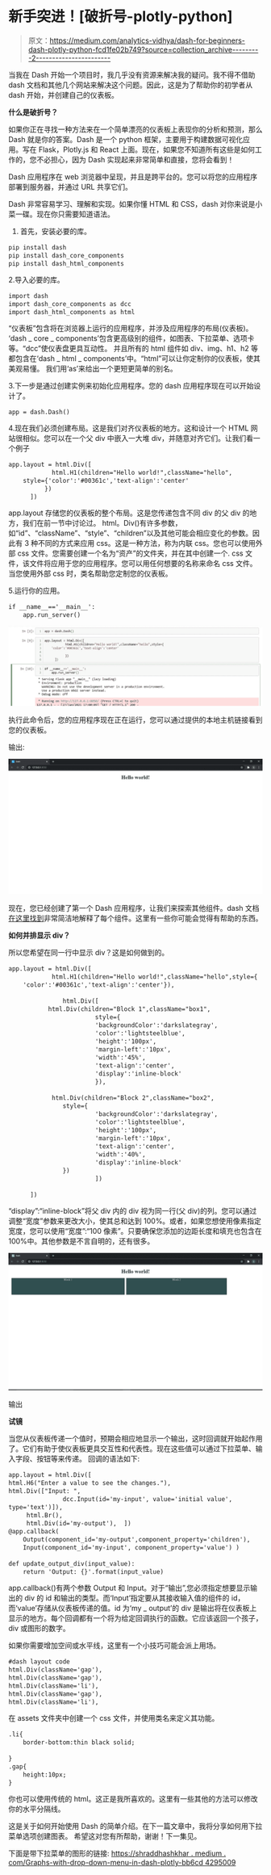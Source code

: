 # 新手突进！[破折号-plotly-python]

> 原文：<https://medium.com/analytics-vidhya/dash-for-beginners-dash-plotly-python-fcd1fe02b749?source=collection_archive---------2----------------------->

当我在 Dash 开始一个项目时，我几乎没有资源来解决我的疑问。我不得不借助 dash 文档和其他几个网站来解决这个问题。因此，这是为了帮助你的初学者从 dash 开始，并创建自己的仪表板。

**什么是破折号？**

如果你正在寻找一种方法来在一个简单漂亮的仪表板上表现你的分析和预测，那么 Dash 就是你的答案。Dash 是一个 python 框架，主要用于构建数据可视化应用。写在 Flask，Plotly.js 和 React 上面。现在，如果您不知道所有这些是如何工作的，您不必担心，因为 Dash 实现起来非常简单和直接，您将会看到！

Dash 应用程序在 web 浏览器中呈现，并且是跨平台的。您可以将您的应用程序部署到服务器，并通过 URL 共享它们。

Dash 非常容易学习、理解和实现。如果你懂 HTML 和 CSS，dash 对你来说是小菜一碟。现在你只需要知道语法。

1.  首先，安装必要的库。

```
pip install dash
pip install dash_core_components
pip install dash_html_components
```

2.导入必要的库。

```
import dash
import dash_core_components as dcc
import dash_html_components as html
```

“仪表板”包含将在浏览器上运行的应用程序，并涉及应用程序的布局(仪表板)。
‘dash _ core _ components’包含更高级别的组件，如图表、下拉菜单、选项卡等。“dcc”使仪表盘更具互动性。
并且所有的 html 组件如 div、img、h1、h2 等都包含在‘dash _ html _ components’中。“html”可以让你定制你的仪表板，使其美观易懂。
我们用‘as’来给出一个更短更简单的别名。

3.下一步是通过创建实例来初始化应用程序。您的 dash 应用程序现在可以开始设计了。

```
app = dash.Dash()
```

4.现在我们必须创建布局。这是我们对齐仪表板的地方。这和设计一个 HTML 网站很相似。您可以在一个父 div 中嵌入一大堆 div，并随意对齐它们。让我们看一个例子

```
app.layout = html.Div([
            html.H1(children="Hello world!",className="hello",
    style={'color':'#00361c','text-align':'center'
          })
      ])
```

app.layout 存储您的仪表板的整个布局。这是您传递包含不同 div 的父 div 的地方，我们在前一节中讨论过。
html。Div()有许多参数，如“id”、“className”、“style”、“children”以及其他可能会相应变化的参数。因此有 3 种不同的方式来应用 css。这是一种方法，称为内联 css。您也可以使用外部 css 文件。您需要创建一个名为“资产”的文件夹，并在其中创建一个. css 文件，该文件将应用于您的应用程序。您可以用任何想要的名称来命名 css 文件。当您使用外部 css 时，类名帮助您定制您的仪表板。

5.运行你的应用。

```
if __name__=='__main__':
    app.run_server()
```

![](img/cc666b61dcee058527d8e89ac2a65bc4.png)

执行此命令后，您的应用程序现在正在运行，您可以通过提供的本地主机链接看到您的仪表板。

输出:

![](img/25c7beff1fe3e1254e782e5dd801e7ed.png)

现在，您已经创建了第一个 Dash 应用程序，让我们来探索其他组件。dash 文档[在这里找到](https://dash.plotly.com/)非常简洁地解释了每个组件。这里有一些你可能会觉得有帮助的东西。

**如何并排显示 div？**

所以您希望在同一行中显示 div？这是如何做到的。

```
app.layout = html.Div([
            html.H1(children="Hello world!",className="hello",style={
    'color':'#00361c','text-align':'center'}),

               html.Div([
           html.Div(children="Block 1",className="box1",
                        style={
                        'backgroundColor':'darkslategray',
                        'color':'lightsteelblue',
                        'height':'100px',
                        'margin-left':'10px',
                        'width':'45%',
                        'text-align':'center',
                        'display':'inline-block'
                        }),

            html.Div(children="Block 2",className="box2",
               style={
                        'backgroundColor':'darkslategray',
                        'color':'lightsteelblue',
                        'height':'100px',
                        'margin-left':'10px',
                        'text-align':'center',
                        'width':'40%',
                        'display':'inline-block'
               })
                        ])

      ])
```

“display”:“inline-block”将父 div 内的 div 视为同一行(父 div)的列。您可以通过调整“宽度”参数来更改大小，使其总和达到 100%。或者，如果您想使用像素指定宽度，您可以使用“宽度”:“100 像素”。只要确保您添加的边距长度和填充也包含在 100%中。其他参数是不言自明的，还有很多。

![](img/0e011cb54ee2b9a9ec9dd436594d1b87.png)

输出

**试镜**

当您从仪表板传递一个值时，预期会相应地显示一个输出，这时回调就开始起作用了。它们有助于使仪表板更具交互性和代表性。现在这些值可以通过下拉菜单、输入字段、按钮等来传递。
回调的语法如下:

```
app.layout = html.Div([
html.H6("Enter a value to see the changes."),
html.Div(["Input: ",
               dcc.Input(id='my-input', value='initial value',  type='text')]),
     html.Br(),
     html.Div(id='my-output'),  ])
@app.callback(
    Output(component_id='my-output',component_property='children'),
    Input(component_id='my-input', component_property='value') )

def update_output_div(input_value):
    return 'Output: {}'.format(input_value)
```

app.callback()有两个参数 Output 和 Input。对于“输出”,您必须指定想要显示输出的 div 的 id 和输出的类型。而‘Input’指定要从其接收输入值的组件的 id，而‘value’存储从仪表板传递的值。id 为‘my _ output’的 div 是输出将在仪表板上显示的地方。每个回调都有一个将为给定回调执行的函数。它应该返回一个孩子，div 或图形的数字。

如果你需要增加空间或水平线，这里有一个小技巧可能会派上用场。

```
#dash layout code
html.Div(className='gap'),
html.Div(className='gap'),
html.Div(className='li'),
html.Div(className='gap'),
html.Div(className='li'),
```

在 assets 文件夹中创建一个 css 文件，并使用类名来定义其功能。

```
.li{
    border-bottom:thin black solid;

}
.gap{
    height:10px;
}
```

你也可以使用传统的 html。这正是我所喜欢的。这里有一些其他的方法可以修改你的水平分隔线。

这是关于如何开始使用 Dash 的简单介绍。在下一篇文章中，我将分享如何用下拉菜单选项创建图表。
希望这对您有所帮助，谢谢！下一集见。

下面是带下拉菜单的图形的链接:
[https://shraddhashkhar . medium . com/Graphs-with-drop-down-menu-in-dash-plotly-bb6cd 4295009](https://shraddhashekhar.medium.com/graphs-with-dropdown-menu-in-dash-plotly-bb6cd4295009)